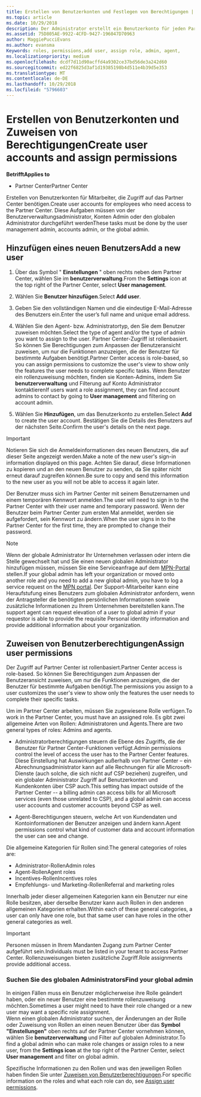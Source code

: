 ```yaml
---
title: Erstellen von Benutzerkonten und Festlegen von Berechtigungen | Partner Center
ms.topic: article
ms.date: 10/29/2018
description: Der Administrator erstellt ein Benutzerkonto für jeden Partnermitarbeiter, der Zugriff auf Partner Center benötigt.
ms.assetid: 75D805AE-9922-4CFD-9427-196047D70963
author: MaggiePucciEvans
ms.author: evansma
Keywords: roles, permissions,add user, assign role, admin, agent,
ms.localizationpriority: medium
ms.openlocfilehash: dcdf7d11d90acffd4a9302ce37bd56de3a242d60
ms.sourcegitcommit: ed22f6825d3af1d19385198b4d511e4b39d5e353
ms.translationtype: MT
ms.contentlocale: de-DE
ms.lasthandoff: 10/29/2018
ms.locfileid: "5796603"
---
```

# <a name="create-user-accounts-and-assign-permissions"></a><span data-ttu-id="5f736-103">Erstellen von Benutzerkonten und Zuweisen von Berechtigungen</span><span class="sxs-lookup"><span data-stu-id="5f736-103">Create user accounts and assign permissions</span></span>

**<span data-ttu-id="5f736-104">Betrifft</span><span class="sxs-lookup"><span data-stu-id="5f736-104">Applies to</span></span>**

-  <span data-ttu-id="5f736-105">Partner Center</span><span class="sxs-lookup"><span data-stu-id="5f736-105">Partner Center</span></span>

<span data-ttu-id="5f736-106">Erstellen von Benutzerkonten für Mitarbeiter, die Zugriff auf das Partner Center benötigen.</span><span class="sxs-lookup"><span data-stu-id="5f736-106">Create user accounts for employees who need access to the Partner Center.</span></span> <span data-ttu-id="5f736-107">Diese Aufgaben müssen von der Benutzerverwaltungsadministrator, Konten Admin oder den globalen Administrator durchgeführt werden</span><span class="sxs-lookup"><span data-stu-id="5f736-107">These tasks must be done by the user management admin, accounts admin, or the global admin.</span></span> 


## <a name="add-a-new-user"></a><span data-ttu-id="5f736-108">Hinzufügen eines neuen Benutzers</span><span class="sxs-lookup"><span data-stu-id="5f736-108">Add a new user</span></span>

1. <span data-ttu-id="5f736-109">Über das Symbol " **Einstellungen** " oben rechts neben dem Partner Center, wählen Sie im **benutzerverwaltung**.</span><span class="sxs-lookup"><span data-stu-id="5f736-109">From the **Settings** icon at the top right of the Partner Center, select **User management**.</span></span>

2.  <span data-ttu-id="5f736-110">Wählen Sie **Benutzer hinzufügen**.</span><span class="sxs-lookup"><span data-stu-id="5f736-110">Select **Add user**.</span></span>

3.  <span data-ttu-id="5f736-111">Geben Sie den vollständigen Namen und die eindeutige E-Mail-Adresse des Benutzers ein.</span><span class="sxs-lookup"><span data-stu-id="5f736-111">Enter the user’s full name and unique email address.</span></span>

4.  <span data-ttu-id="5f736-112">Wählen Sie den Agent- bzw. Administratortyp, den Sie dem Benutzer zuweisen möchten.</span><span class="sxs-lookup"><span data-stu-id="5f736-112">Select the type of agent and/or the type of admin you want to assign to the user.</span></span> <span data-ttu-id="5f736-113">Partner Center-Zugriff ist rollenbasiert. So können Sie Berechtigungen zum Anpassen der Benutzeransicht zuweisen, um nur die Funktionen anzuzeigen, die der Benutzer für bestimmte Aufgaben benötigt.</span><span class="sxs-lookup"><span data-stu-id="5f736-113">Partner Center access is role-based, so you can assign permissions to customize the user's view to show only the features the user needs to complete specific tasks.</span></span>  <span data-ttu-id="5f736-114">Wenn Benutzer ein rollenzuweisung möchten, finden sie Konten-Admins, indem Sie **benutzerverwaltung** und Filterung auf Konto Administrator kontaktieren</span><span class="sxs-lookup"><span data-stu-id="5f736-114">If users want a role assignment, they can find account admins to contact by going to **User management** and filtering on account admin.</span></span>

5.  <span data-ttu-id="5f736-115">Wählen Sie **Hinzufügen**, um das Benutzerkonto zu erstellen.</span><span class="sxs-lookup"><span data-stu-id="5f736-115">Select **Add** to create the user account.</span></span> <span data-ttu-id="5f736-116">Bestätigen Sie die Details des Benutzers auf der nächsten Seite.</span><span class="sxs-lookup"><span data-stu-id="5f736-116">Confirm the user's details on the next page.</span></span>

> [!IMPORTANT]  
> <span data-ttu-id="5f736-117">Notieren Sie sich die Anmeldeinformationen des neuen Benutzers, die auf dieser Seite angezeigt werden.</span><span class="sxs-lookup"><span data-stu-id="5f736-117">Make a note of the new user's sign-in information displayed on this page.</span></span> <span data-ttu-id="5f736-118">Achten Sie darauf, diese Informationen zu kopieren und an den neuen Benutzer zu senden, da Sie später nicht erneut darauf zugreifen können.</span><span class="sxs-lookup"><span data-stu-id="5f736-118">Be sure to copy and send this information to the new user as you will not be able to access it again later.</span></span> 

<span data-ttu-id="5f736-119">Der Benutzer muss sich im Partner Center mit seinem Benutzernamen und einem temporären Kennwort anmelden.</span><span class="sxs-lookup"><span data-stu-id="5f736-119">The user will need to sign in to the Partner Center with their user name and temporary password.</span></span> <span data-ttu-id="5f736-120">Wenn der Benutzer beim Partner Center zum ersten Mal anmeldet, werden sie aufgefordert, sein Kennwort zu ändern.</span><span class="sxs-lookup"><span data-stu-id="5f736-120">When the user signs in to the Partner Center for the first time, they are prompted to change their password.</span></span> 

> [!NOTE]  
>  <span data-ttu-id="5f736-121">Wenn der globale Administrator Ihr Unternehmen verlassen oder intern die Stelle gewechselt hat und Sie einen neuen globalen Administrator hinzufügen müssen, müssen Sie eine Serviceanfrage auf dem [MPN-Portal](https://partner.microsoft.com/support) stellen.</span><span class="sxs-lookup"><span data-stu-id="5f736-121">If your global admin has left your organization or moved onto another role and you need to add a new global admin, you have to log a service request on the [MPN portal](https://partner.microsoft.com/support).</span></span> <span data-ttu-id="5f736-122">Der Support-Mitarbeiter kann eine Heraufstufung eines Benutzers zum globalen Administrator anfordern, wenn der Antragsteller die benötigten persönlichen Informationen sowie zusätzliche Informationen zu Ihrem Unternehmen bereitstellen kann.</span><span class="sxs-lookup"><span data-stu-id="5f736-122">The support agent can request elevation of a user to global admin if your requestor is able to provide the requisite Personal identity information and provide additional information about your organization.</span></span>

## <a name="assign-user-permissions"></a><span data-ttu-id="5f736-123">Zuweisen von Benutzerberechtigungen</span><span class="sxs-lookup"><span data-stu-id="5f736-123">Assign user permissions</span></span>

<span data-ttu-id="5f736-124">Der Zugriff auf Partner Center ist rollenbasiert.</span><span class="sxs-lookup"><span data-stu-id="5f736-124">Partner Center access is role-based.</span></span> <span data-ttu-id="5f736-125">So können Sie Berechtigungen zum Anpassen der Benutzeransicht zuweisen, um nur die Funktionen anzuzeigen, die der Benutzer für bestimmte Aufgaben benötigt.</span><span class="sxs-lookup"><span data-stu-id="5f736-125">The permissions you assign to a user customizes the user's view to show only the features the user needs to complete their specific tasks.</span></span> 

<span data-ttu-id="5f736-126">Um im Partner Center arbeiten, müssen Sie zugewiesene Rolle verfügen.</span><span class="sxs-lookup"><span data-stu-id="5f736-126">To work in the Partner Center, you must have an assigned role.</span></span>  <span data-ttu-id="5f736-127">Es gibt zwei allgemeine Arten von Rollen: Administratoren und Agents.</span><span class="sxs-lookup"><span data-stu-id="5f736-127">There are two general types of roles: Admins and agents.</span></span>

- <span data-ttu-id="5f736-128">Administratorberechtigungen steuern die Ebene des Zugriffs, die der Benutzer für Partner Center-Funktionen verfügt.</span><span class="sxs-lookup"><span data-stu-id="5f736-128">Admin permissions control the level of access the user has to the Partner Center features.</span></span> <span data-ttu-id="5f736-129">Diese Einstellung hat Auswirkungen außerhalb von Partner Center – ein Abrechnungsadministrator kann auf alle Rechnungen für alle Microsoft-Dienste (auch solche, die sich nicht auf CSP beziehen) zugreifen, und ein globaler Administrator Zugriff auf Benutzerkonten und Kundenkonten über CSP auch.</span><span class="sxs-lookup"><span data-stu-id="5f736-129">This setting has impact outside of the Partner Center -- a billing admin can access bills for all Microsoft services (even those unrelated to CSP), and a global admin can access user accounts and customer accounts beyond CSP as well.</span></span>

- <span data-ttu-id="5f736-130">Agent-Berechtigungen steuern, welche Art von Kundendaten und Kontoinformationen der Benutzer anzeigen und ändern kann.</span><span class="sxs-lookup"><span data-stu-id="5f736-130">Agent permissions control what kind of customer data and account information the user can see and change.</span></span>
    
<span data-ttu-id="5f736-131">Die allgemeine Kategorien für Rollen sind:</span><span class="sxs-lookup"><span data-stu-id="5f736-131">The general categories of roles are:</span></span> 
- <span data-ttu-id="5f736-132">Administrator-Rollen</span><span class="sxs-lookup"><span data-stu-id="5f736-132">Admin roles</span></span>
- <span data-ttu-id="5f736-133">Agent-Rollen</span><span class="sxs-lookup"><span data-stu-id="5f736-133">Agent roles</span></span>
- <span data-ttu-id="5f736-134">Incentives-Rollen</span><span class="sxs-lookup"><span data-stu-id="5f736-134">Incentives roles</span></span>
- <span data-ttu-id="5f736-135">Empfehlungs- und Marketing-Rollen</span><span class="sxs-lookup"><span data-stu-id="5f736-135">Referral and marketing roles</span></span>


<span data-ttu-id="5f736-136">Innerhalb jeder dieser allgemeinen Kategorien kann ein Benutzer nur eine Rolle besitzen, aber derselbe Benutzer kann auch Rollen in den anderen allgemeinen Kategorien erhalten.</span><span class="sxs-lookup"><span data-stu-id="5f736-136">Within each of these general categories, a user can only have one role, but that same user can have roles in the other general categories as well.</span></span> 

>[!Important]
><span data-ttu-id="5f736-137">Personen müssen in Ihrem Mandanten Zugang zum Partner Center aufgeführt sein.</span><span class="sxs-lookup"><span data-stu-id="5f736-137">Individuals must be listed in your tenant to access Partner Center.</span></span> <span data-ttu-id="5f736-138">Rollenzuweisungen bieten zusätzliche Zugriff.</span><span class="sxs-lookup"><span data-stu-id="5f736-138">Role assignments provide additional access.</span></span>


### <a name="find-your-global-admin"></a><span data-ttu-id="5f736-139">Suchen Sie des globalen Administrators</span><span class="sxs-lookup"><span data-stu-id="5f736-139">Find your global admin</span></span>

<span data-ttu-id="5f736-140">In einigen Fällen muss ein Benutzer möglicherweise ihre Rolle geändert haben, oder ein neuer Benutzer eine bestimmte rollenzuweisung möchten.</span><span class="sxs-lookup"><span data-stu-id="5f736-140">Sometimes a user might need to have their role changed or a new user may want a specific role assignment.</span></span>  
<span data-ttu-id="5f736-141">Wenn einen globalen Administrator suchen, der Änderungen an der Rolle oder Zuweisung von Rollen an einen neuen Benutzer über das **Symbol "Einstellungen"** oben rechts auf der Partner Center vornehmen können, wählen Sie **benutzerverwaltung** und Filter auf globalen Administrator.</span><span class="sxs-lookup"><span data-stu-id="5f736-141">To find a global admin who can make role changes or assign roles to a new user, from the **Settings icon** at the top right of the Partner Center, select **User management** and filter on global admin.</span></span> 

<span data-ttu-id="5f736-142">Spezifische Informationen zu den Rollen und was den jeweiligen Rollen haben finden Sie unter [Zuweisen von Benutzerberechtigungen](permissions-overview.md).</span><span class="sxs-lookup"><span data-stu-id="5f736-142">For specific information on the roles and what each role can do, see [Assign user permissions](permissions-overview.md).</span></span>





